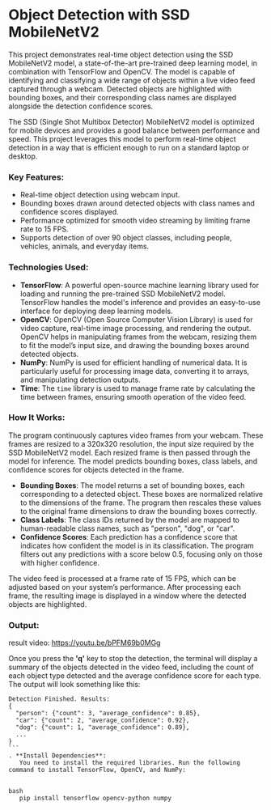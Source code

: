 # Object Detection with SSD MobileNetV2

This project demonstrates real-time object detection using the SSD MobileNetV2 model, a state-of-the-art pre-trained deep learning model, in combination with TensorFlow and OpenCV. The model is capable of identifying and classifying a wide range of objects within a live video feed captured through a webcam. Detected objects are highlighted with bounding boxes, and their corresponding class names are displayed alongside the detection confidence scores.

The SSD (Single Shot Multibox Detector) MobileNetV2 model is optimized for mobile devices and provides a good balance between performance and speed. This project leverages this model to perform real-time object detection in a way that is efficient enough to run on a standard laptop or desktop.

### Key Features:
- Real-time object detection using webcam input.
- Bounding boxes drawn around detected objects with class names and confidence scores displayed.
- Performance optimized for smooth video streaming by limiting frame rate to 15 FPS.
- Supports detection of over 90 object classes, including people, vehicles, animals, and everyday items.

### Technologies Used:
- **TensorFlow**: A powerful open-source machine learning library used for loading and running the pre-trained SSD MobileNetV2 model. TensorFlow handles the model's inference and provides an easy-to-use interface for deploying deep learning models.
- **OpenCV**: OpenCV (Open Source Computer Vision Library) is used for video capture, real-time image processing, and rendering the output. OpenCV helps in manipulating frames from the webcam, resizing them to fit the model’s input size, and drawing the bounding boxes around detected objects.
- **NumPy**: NumPy is used for efficient handling of numerical data. It is particularly useful for processing image data, converting it to arrays, and manipulating detection outputs.
- **Time**: The `time` library is used to manage frame rate by calculating the time between frames, ensuring smooth operation of the video feed.

### How It Works:
The program continuously captures video frames from your webcam. These frames are resized to a 320x320 resolution, the input size required by the SSD MobileNetV2 model. Each resized frame is then passed through the model for inference. The model predicts bounding boxes, class labels, and confidence scores for objects detected in the frame.

- **Bounding Boxes**: The model returns a set of bounding boxes, each corresponding to a detected object. These boxes are normalized relative to the dimensions of the frame. The program then rescales these values to the original frame dimensions to draw the bounding boxes correctly.
- **Class Labels**: The class IDs returned by the model are mapped to human-readable class names, such as "person", "dog", or "car".
- **Confidence Scores**: Each prediction has a confidence score that indicates how confident the model is in its classification. The program filters out any predictions with a score below 0.5, focusing only on those with higher confidence.

The video feed is processed at a frame rate of 15 FPS, which can be adjusted based on your system’s performance. After processing each frame, the resulting image is displayed in a window where the detected objects are highlighted.

### Output:

result video: https://youtu.be/bPFM69b0MGg

Once you press the **'q'** key to stop the detection, the terminal will display a summary of the objects detected in the video feed, including the count of each object type detected and the average confidence score for each type. The output will look something like this:

```plaintext
Detection Finished. Results:
{
  "person": {"count": 3, "average_confidence": 0.85},
  "car": {"count": 2, "average_confidence": 0.92},
  "dog": {"count": 1, "average_confidence": 0.89},
  ...
}
‍‍‍‍```
. **Install Dependencies**:
   You need to install the required libraries. Run the following command to install TensorFlow, OpenCV, and NumPy:
   

bash
   pip install tensorflow opencv-python numpy
